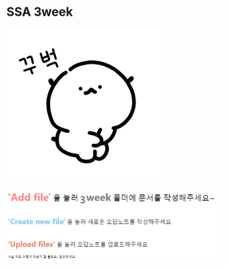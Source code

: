 # **SSA 3week**

![](https://github.com/nomer26/nomer26.github.io/blob/master/assets/images/%EA%BE%B8%EB%B2%85.gif?raw=true)




![](https://github.com/nomer26/nomer26.github.io/blob/master/assets/images/week3md.png?raw=true)
